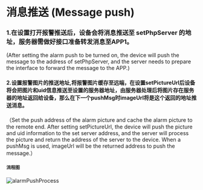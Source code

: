 # 消息推送 (Message push)

### 1.在设置打开报警推送后，设备会将消息推送至 setPhpServer 的地址，服务器需做好接口准备转发消息至APP1。
(After setting the alarm push to be turned on, the device will push the message to the address of setPhpServer, and the server needs to prepare the interface to forward the message to the APP.)

#### 2.设置报警图片的推送地址,将报警图片缓存至远端，在设置setPictureUrl后设备将会把图片和uid信息推送至设置的服务器地址，由服务器处理后将图片存在服务器的地址返回给设备，那么在下一个pushMsg时imageUrl将是这个返回的地址推送消息。

（Set the push address of the alarm picture and cache the alarm picture to the remote end. After setting setPictureUrl, the device will push the picture and uid information to the set server address, and the server will process the picture and return the address of the server to the device. When a pushMsg is used, imageUrl will be the returned address to push the message.）



#### `流程图`

![alarmPushProcess](D:\MonitorGitBook\images\alarmPushProcess.png)